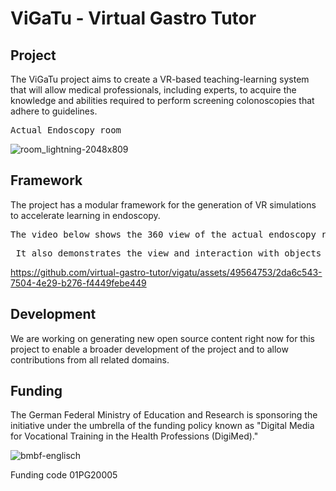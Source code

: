 # ViGaTu - Virtual Gastro Tutor
## Project
The ViGaTu project aims to create a VR-based teaching-learning system that will allow medical professionals, including experts, to acquire the knowledge and abilities required to perform screening colonoscopies that adhere to guidelines.

<pre>Actual Endoscopy room                                                          Endoscopy Room in VR</pre>
![room_lightning-2048x809](https://github.com/virtual-gastro-tutor/vigatu/assets/49564753/1d0870ec-e0d4-4f71-adaa-98dd89feb5c3)


## Framework
The project has a modular framework for the generation of VR simulations to accelerate learning in endoscopy.

<pre>The video below shows the 360 view of the actual endoscopy room and the endoscopy room in VR.</pre>
<pre> It also demonstrates the view and interaction with objects inside the simulation.</pre>

https://github.com/virtual-gastro-tutor/vigatu/assets/49564753/2da6c543-7504-4e29-b276-f4449febe449

## Development

We are working on generating new open source content right now for this project to enable a broader development of the project and to allow contributions from all related domains.

## Funding

The German Federal Ministry of Education and Research is sponsoring the initiative under the umbrella of the funding policy known as "Digital Media for Vocational Training in the Health Professions (DigiMed)."

![bmbf-englisch](https://github.com/virtual-gastro-tutor/vigatu/assets/49564753/6e1aacdb-0b76-4a43-bacb-1bbe841d8d5d)

Funding code 01PG20005
